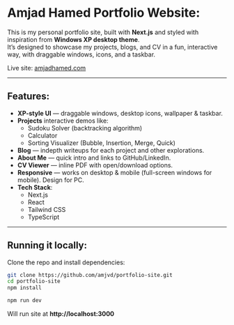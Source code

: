 # Amjad Hamed Portfolio Website:

This is my personal portfolio site, built with **Next.js** and styled with inspiration from **Windows XP desktop theme**.  
It’s designed to showcase my projects, blogs, and CV in a fun, interactive way, with draggable windows, icons, and a taskbar.

Live site: [amjadhamed.com](https://amjadhamed.com)

---

## Features:
- **XP-style UI** — draggable windows, desktop icons, wallpaper & taskbar.
- **Projects**  interactive demos like:
  - Sudoku Solver (backtracking algorithm)
  - Calculator
  - Sorting Visualizer (Bubble, Insertion, Merge, Quick)
- **Blog** — indepth writeups for each project and other explorations.
- **About Me** — quick intro and links to GitHub/LinkedIn.
- **CV Viewer** — inline PDF with open/download options.
- **Responsive** — works on desktop & mobile (full-screen windows for mobile). Design for PC.
- **Tech Stack**:
  - Next.js
  - React
  - Tailwind CSS
  - TypeScript

---

## Running it locally:

Clone the repo and install dependencies:

```bash
git clone https://github.com/amjvd/portfolio-site.git
cd portfolio-site
npm install

npm run dev
```
Will run site at **http://localhost:3000**
